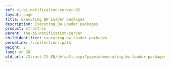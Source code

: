 ```yaml
---
ref: xi-bi-notification-server-02
layout: page
title: Executing BW Loader packages
description: Executing BW Loader packages
product: xtract-is
parent: the-bi-notification-server
childidentifier: executing-bw-loader-packages
permalink: /:collection/:path
weight: 2
lang: en_GB
old_url: /Xtract-IS-EN/default.aspx?pageid=executing-bw-loader-packages
---
```

